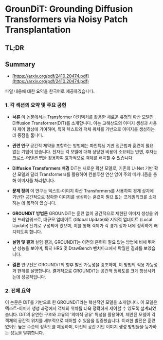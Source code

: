 # GrounDiT: Grounding Diffusion Transformers via Noisy Patch Transplantation
## TL;DR
## Summary
- [https://arxiv.org/pdf/2410.20474.pdf](https://arxiv.org/pdf/2410.20474.pdf)

파일 내용에 대한 요약을 한국어로 제공하겠습니다.

### 1. 각 섹션의 요약 및 주요 공헌

- **서론**
  이 논문에서는 Transformer 아키텍처를 활용한 새로운 유형의 확산 모델인 Diffusion Transformer(DiT)를 소개합니다. 이는 고해상도의 이미지 생성과 사용자 제어 향상에 기여하며, 특히 텍스트와 객체 위치를 기반으로 이미지를 생성하는 데 중점을 둡니다.

- **관련 연구**
  공간적 제약을 포함하는 방법에는 파인튜닝 기반 접근법과 훈련이 필요 없는 기법이 있습니다. 전자는 각 모델에 대해 상당한 비용이 소요되는 반면, 후자는 크로스-어텐션 맵을 활용하여 효과적으로 객체를 배치할 수 있습니다.

- **Diffusion Transformers 배경**
  DiT는 새로운 확산 모델로, 기존의 U-Net 기반 확산 모델과 달리 Transformers를 활용하여 컨볼루션 연산 없이 주의 메커니즘을 통해 이미지를 처리합니다.

- **문제 정의**
  이 연구는 텍스트-이미지 확산 Transformers를 사용하여 경계 상자에 기반한 공간적으로 정확한 이미지를 생성하는 훈련이 필요 없는 프레임워크를 소개하는 데 목적이 있습니다.

- **GROUNDiT 방법론**
  GROUNDiT는 훈련 없이 공간적으로 제한된 이미지 생성을 위한 프레임워크로, 대규모 업데이트 (Global Update)와 지역적 업데이트 (Local Update) 단계로 구성되어 있으며, 이를 통해 객체가 각 경계 상자 내에 정확하게 배치되도록 합니다.

- **실험 및 결과**
  실험 결과, GROUNDiT는 이전의 훈련이 필요 없는 방법에 비해 뛰어난 성능을 보이며, 특히 HRS 및 DrawBench 벤치마크에서 탁월한 결과를 보였습니다.

- **결론**
  연구진은 GROUNDiT의 향후 발전 가능성을 강조하며, 이 방법의 적용 가능성과 한계를 설명합니다. 결과적으로 GROUNDiT는 공간적 정확도를 크게 향상시키는데 성공적입니다.

### 2. 전체 요약

이 논문은 DiT를 기반으로 한 GROUNDiT라는 혁신적인 모델을 소개합니다. 이 모델은 텍스트-이미지 생성 과정에서 객체의 위치를 더욱 정확하게 제어할 수 있도록 설계되었습니다. DiT의 유연한 구조와 고유의 '의미적 공유' 특성을 활용하여, 제안된 모델이 각 객체의 공간적 위치를 세부적으로 제어할 수 있음을 입증했습니다. 이러한 발전은 훈련 없이도 높은 수준의 정확도를 제공하며, 이전의 공간 기반 이미지 생성 방법들을 능가하는 성능을 발휘합니다.